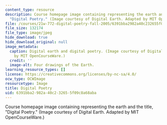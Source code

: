 ```yaml
---
content_type: resource
description: Course homepage image containing representing the earth and the title,
  "Digital Poetry." (Image courtesy of Digital Earth. Adapted by MIT OpenCourseWare.)
file: /courses/21w-772-digital-poetry-fall-2005/6391bba2982a40c232655f09c8a68aba_21w-772f05.jpg
file_size: 132174
file_type: image/jpeg
hide_download: true
hide_download_original: null
image_metadata:
  caption: Digital earth and digital poetry. (Image courtesy of Digital Earth. Adapted
    by MIT OpenCourseWare.)
  credit: ''
  image-alt: Four drawings of the Earth.
learning_resource_types: []
license: https://creativecommons.org/licenses/by-nc-sa/4.0/
ocw_type: OCWImage
resourcetype: Image
title: Digital Poetry
uid: 6391bba2-982a-40c2-3265-5f09c8a68aba
---
```

Course homepage image containing representing the earth and the title, "Digital Poetry." (Image courtesy of Digital Earth. Adapted by MIT OpenCourseWare.)